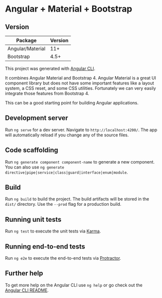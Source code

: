 # Angular + Material + Bootstrap


## Version
| Package          | Version |
|------------------|---------|
|Angular/Material  |11+      |
|Bootstrap         |4.5+     |

This project was generated with [Angular CLI](https://github.com/angular/angular-cli).

It combines Angular Material and Bootstrap 4.
Angular Material is a great UI component library but does not have some important features like a layout system, a CSS reset, and some CSS utilities. 
Fortunately we can very easily integrate those features from Bootstrap 4. 

This can be a good starting point for building Angular applications.

## Development server

Run `ng serve` for a dev server. Navigate to `http://localhost:4200/`. The app will automatically reload if you change any of the source files.

## Code scaffolding

Run `ng generate component component-name` to generate a new component. You can also use `ng generate directive|pipe|service|class|guard|interface|enum|module`.

## Build

Run `ng build` to build the project. The build artifacts will be stored in the `dist/` directory. Use the `--prod` flag for a production build.

## Running unit tests

Run `ng test` to execute the unit tests via [Karma](https://karma-runner.github.io).

## Running end-to-end tests

Run `ng e2e` to execute the end-to-end tests via [Protractor](http://www.protractortest.org/).

## Further help

To get more help on the Angular CLI use `ng help` or go check out the [Angular CLI README](https://github.com/angular/angular-cli/blob/master/README.md).

